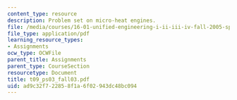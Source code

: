 ```yaml
---
content_type: resource
description: Problem set on micro-heat engines.
file: /media/courses/16-01-unified-engineering-i-ii-iii-iv-fall-2005-spring-2006/ad9c32f722858f1a6f02943dc48bc094_t09_ps03_fall03.pdf
file_type: application/pdf
learning_resource_types:
- Assignments
ocw_type: OCWFile
parent_title: Assignments
parent_type: CourseSection
resourcetype: Document
title: t09_ps03_fall03.pdf
uid: ad9c32f7-2285-8f1a-6f02-943dc48bc094
---
```


